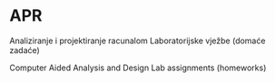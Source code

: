 # APR
Analiziranje i projektiranje racunalom
Laboratorijske vježbe (domaće zadaće)

Computer Aided Analysis and Design
Lab assignments (homeworks)
